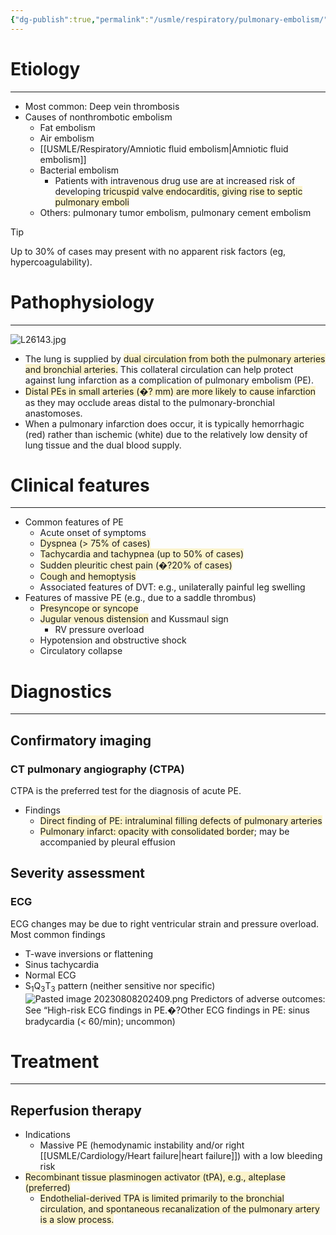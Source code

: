 ```yaml
---
{"dg-publish":true,"permalink":"/usmle/respiratory/pulmonary-embolism/","title":"Pulmonary embolism"}
---
```


# Etiology
---
- Most common: Deep vein thrombosis 
- Causes of nonthrombotic embolism
	- Fat embolism
	- Air embolism
	- [[USMLE/Respiratory/Amniotic fluid embolism\|Amniotic fluid embolism]]
	- Bacterial embolism
		- Patients with intravenous drug use are at increased risk of developing <span style="background:rgba(240, 200, 0, 0.2)">tricuspid valve endocarditis, giving rise to septic pulmonary emboli</span>
	- Others: pulmonary tumor embolism, pulmonary cement embolism

>[!tip] 
>Up to 30% of cases may present with no apparent risk factors (eg, hypercoagulability).

# Pathophysiology
---
![L26143.jpg](/img/user/appendix/L26143.jpg)
- The lung is supplied by <span style="background:rgba(240, 200, 0, 0.2)">dual circulation from both the pulmonary arteries and bronchial arteries.</span> This collateral circulation can help protect against lung infarction as a complication of pulmonary embolism (PE).
- <span style="background:rgba(240, 200, 0, 0.2)">Distal PEs in small arteries (�? mm) are more likely to cause infarction</span> as they may occlude areas distal to the pulmonary-bronchial anastomoses.  
- When a pulmonary infarction does occur, it is typically hemorrhagic (red) rather than ischemic (white) due to the relatively low density of lung tissue and the dual blood supply.
# Clinical features
---
- Common features of PE
	- Acute onset of symptoms
	- <span style="background:rgba(240, 200, 0, 0.2)">Dyspnea (> 75% of cases)</span> 
	- <span style="background:rgba(240, 200, 0, 0.2)">Tachycardia and tachypnea (up to 50% of cases)</span> 
	- <span style="background:rgba(240, 200, 0, 0.2)">Sudden pleuritic chest pain (�?20% of cases) </span>
	- <span style="background:rgba(240, 200, 0, 0.2)">Cough and hemoptysis</span>
	- Associated features of DVT: e.g., unilaterally painful leg swelling
- Features of massive PE (e.g., due to a saddle thrombus)
	- <span style="background:rgba(240, 200, 0, 0.2)">Presyncope or syncope</span>
	- <span style="background:rgba(240, 200, 0, 0.2)">Jugular venous distension</span> and Kussmaul sign
		- RV pressure overload
	- Hypotension and obstructive shock
	- Circulatory collapse
# Diagnostics
---
## Confirmatory imaging
### CT pulmonary angiography (CTPA)
CTPA is the preferred test for the diagnosis of acute PE.
- Findings
	- <span style="background:rgba(240, 200, 0, 0.2)">Direct finding of PE: intraluminal filling defects of pulmonary arteries </span>
	- <span style="background:rgba(240, 200, 0, 0.2)">Pulmonary infarct: opacity with consolidated border</span>; may be accompanied by pleural effusion
## Severity assessment
### ECG
ECG changes may be due to right ventricular strain and pressure overload.
Most common findings 
- T-wave inversions or flattening
- Sinus tachycardia 
- Normal ECG
- S<sub>1</sub>Q<sub>3</sub>T<sub>3</sub> pattern (neither sensitive nor specific)![Pasted image 20230808202409.png](/img/user/appendix/Pasted%20image%2020230808202409.png)
Predictors of adverse outcomes: See “High-risk ECG findings in PE.�?Other ECG findings in PE: sinus bradycardia (< 60/min); uncommon) 
# Treatment
---
## Reperfusion therapy
- Indications
	- Massive PE (hemodynamic instability and/or right [[USMLE/Cardiology/Heart failure\|heart failure]]) with a low bleeding risk
- <span style="background:rgba(240, 200, 0, 0.2)">Recombinant tissue plasminogen activator (tPA), e.g., alteplase (preferred)</span>
	- <span style="background:rgba(240, 200, 0, 0.2)">Endothelial-derived TPA is limited primarily to the bronchial circulation, and spontaneous recanalization of the pulmonary artery is a slow process.</span>

